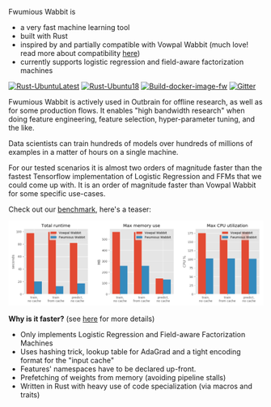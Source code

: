 Fwumious Wabbit is
- a very fast machine learning tool
- built with Rust
- inspired by and partially compatible with Vowpal Wabbit (much love! read more about compatibility [here](COMPATIBILITY.md))
- currently supports logistic regression and field-aware factorization machines

[![Rust-UbuntuLatest](https://github.com/outbrain/fwumious_wabbit/actions/workflows/rust.yml/badge.svg?branch=main)](https://github.com/outbrain/fwumious_wabbit/actions/workflows/rust.yml)
[![Rust-Ubuntu18](https://github.com/outbrain/fwumious_wabbit/actions/workflows/rust-Ubuntu18.yml/badge.svg)](https://github.com/outbrain/fwumious_wabbit/actions/workflows/rust-Ubuntu18.yml)
[![Build-docker-image-fw](https://github.com/outbrain/fwumious_wabbit/actions/workflows/docker-image-benchmark-u18.yml/badge.svg)](https://github.com/outbrain/fwumious_wabbit/actions/workflows/docker-image-benchmark-u18.yml)
[![Gitter](https://badges.gitter.im/FwumiousWabbit/community.svg)](https://gitter.im/FwumiousWabbit/community?utm_source=badge&utm_medium=badge&utm_campaign=pr-badge)

Fwumious Wabbit is actively used in Outbrain for offline research, as well as for some production flows. It 
enables "high bandwidth research" when doing feature engineering, feature 
selection, hyper-parameter tuning, and the like. 

Data scientists can train hundreds of models over hundreds of millions of examples in 
a matter of hours on a single machine.

For our tested scenarios it is almost two orders of magnitude faster than the 
fastest Tensorflow implementation of Logistic Regression and FFMs that we could 
come up with. 
It is an order of magnitude faster than Vowpal Wabbit for some specific use-cases.

Check out our [benchmark](BENCHMARK.md), here's a teaser:

![benchmark results](benchmark_results.png)


**Why is it faster?** (see [here](SPEED.md) for more details)
- Only implements Logistic Regression and Field-aware Factorization Machines
- Uses hashing trick, lookup table for AdaGrad and a tight encoding format for the "input cache"
- Features' namespaces have to be declared up-front.
- Prefetching of weights from memory (avoiding pipeline stalls)
- Written in Rust with heavy use of code specialization (via macros and traits)

